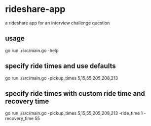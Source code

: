 # rideshare-app
a rideshare app for an interview challenge question

## usage
go run ./src/main.go -help

## specify ride times and use defaults
go run ./src/main.go -pickup_times 5,15,55,205,208,213

## specify ride times with custom ride time and recovery time
go run ./src/main.go -pickup_times 5,15,55,205,208,213 -ride_time 1 -recovery_time 55
